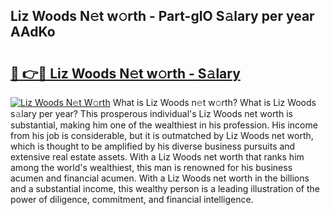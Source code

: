 ## Liz Woods N𝚎t w𝚘rth - Part-gIO S𝚊lary per year AAdKo

# <h2><a href="http://gc4xex.nevu.top/?p=Liz+Woods">🔗 👉🔴 Liz Woods N𝚎t w𝚘rth - S𝚊lary</a></h2>

[![Liz Woods N𝚎t W𝚘rth](https://i.imgur.com/Oavwk0R.jpeg)](http://gc4xex.nevu.top/?p=Liz+Woods)
What is Liz Woods n𝚎t w𝚘rth? What is Liz Woods s𝚊lary per year?
This prosperous individual's Liz Woods net worth is substantial, making him one of the wealthiest in his profession. His income from his job is considerable, but it is outmatched by Liz Woods net worth, which is thought to be amplified by his diverse business pursuits and extensive real estate assets. With a Liz Woods net worth that ranks him among the world's wealthiest, this man is renowned for his business acumen and financial acumen. With a Liz Woods net worth in the billions and a substantial income, this wealthy person is a leading illustration of the power of diligence, commitment, and financial intelligence.
